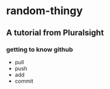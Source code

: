 # random-thingy
## A tutorial from Pluralsight
### getting to know github
- pull
- push
- add
- commit
